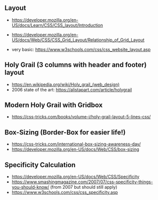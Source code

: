 ## Layout

* https://developer.mozilla.org/en-US/docs/Learn/CSS/CSS_layout/Introduction
* https://developer.mozilla.org/en-US/docs/Web/CSS/CSS_Grid_Layout/Relationship_of_Grid_Layout

* very basic: https://www.w3schools.com/css/css_website_layout.asp

## Holy Grail (3 columns with header and footer) layout

* https://en.wikipedia.org/wiki/Holy_grail_(web_design)
* 2006 state of the art: https://alistapart.com/article/holygrail

## Modern Holy Grail with Gridbox
* https://css-tricks.com/books/volume-i/holy-grail-layout-5-lines-css/

## Box-Sizing (Border-Box for easier life!)

* https://css-tricks.com/international-box-sizing-awareness-day/
* https://developer.mozilla.org/en-US/docs/Web/CSS/box-sizing

## Specificity Calculation

* https://developer.mozilla.org/en-US/docs/Web/CSS/Specificity
* https://www.smashingmagazine.com/2007/07/css-specificity-things-you-should-know/ (from 2007 but should still apply)
* https://www.w3schools.com/css/css_specificity.asp
